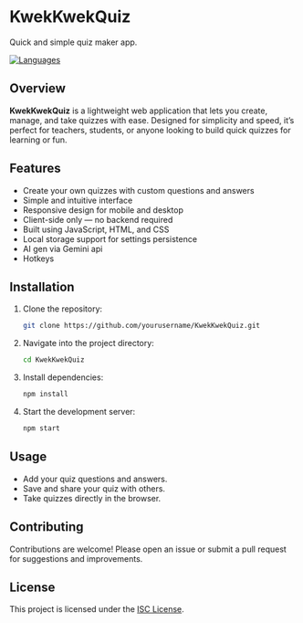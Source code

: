 # KwekKwekQuiz

Quick and simple quiz maker app.

[![Languages](https://img.shields.io/badge/languages-JavaScript%2C%20HTML%2C%20CSS-blue)](https://github.com/ljzh04/KwekKwekQuiz)

## Overview

**KwekKwekQuiz** is a lightweight web application that lets you create, manage, and take quizzes with ease. Designed for simplicity and speed, it’s perfect for teachers, students, or anyone looking to build quick quizzes for learning or fun.

## Features
- Create your own quizzes with custom questions and answers
- Simple and intuitive interface
- Responsive design for mobile and desktop
- Client-side only — no backend required
- Built using JavaScript, HTML, and CSS
- Local storage support for settings persistence
- AI gen via Gemini api
- Hotkeys

## Installation

1. Clone the repository:

   ```bash
   git clone https://github.com/yourusername/KwekKwekQuiz.git
   ```

2. Navigate into the project directory:

   ```bash
   cd KwekKwekQuiz
   ```

3. Install dependencies:

   ```bash
   npm install
   ```

4. Start the development server:

   ```bash
   npm start
   ```

## Usage

- Add your quiz questions and answers.
- Save and share your quiz with others.
- Take quizzes directly in the browser.

## Contributing

Contributions are welcome! Please open an issue or submit a pull request for suggestions and improvements.

## License

This project is licensed under the [ISC License](LICENSE).

